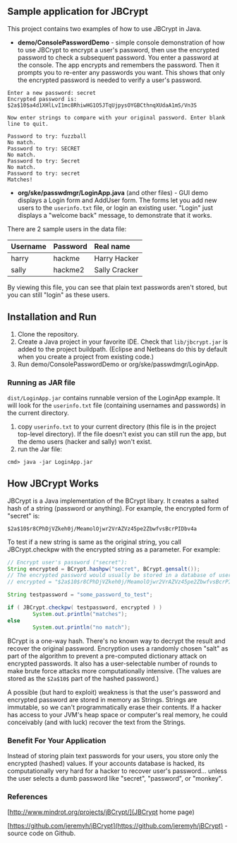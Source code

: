 ## Sample application for JBCrypt

This project contains two examples of how to use JBCrypt in Java.

* **demo/ConsolePasswordDemo** - simple console demonstration of how to use JBCrypt to encrypt a user's password, then use the encrypted password to check a subsequent password. You enter a password at the console.  The app encrypts and remembers the password.  Then it prompts you to re-enter any passwords you want.  This shows that only the encrypted password is needed to verify a user's password.
```shell
Enter a new password: secret
Encrypted password is: $2a$10$a4d1XHlLvI1mc8RhiwHG1O5JTqUjpysOYGBCthnqXUdaA1mS/Vn3S 

Now enter strings to compare with your original password. Enter blank line to quit.

Password to try: fuzzball
No match.
Password to try: SECRET
No match.
Password to try: Secret
No match.
Password to try: secret
Matches!
``` 

* **org/ske/passwdmgr/LoginApp.java** (and other files) - GUI demo displays a Login form and AddUser form.  The forms let you add new users to the `userinfo.txt` file, or login an existing user.  "Login" just displays a "welcome back" message, to demonstrate that it works.

There are 2 sample users in the data file:

| Username | Password | Real name |
|----------|----------|:----------|
| harry    | hackme   |Harry Hacker |
| sally    | hackme2  |Sally Cracker |

By viewing this file, you can see that plain text passwords aren't stored, but you can still "login" as these users.

## Installation and Run

1. Clone the repository.
2. Create a Java project in your favorite IDE.  Check that `lib/jbcrypt.jar` is added to the project buildpath. (Eclipse and Netbeans do this by default when you create a project from existing code.)
3. Run demo/ConsolePasswordDemo or org/ske/passwdmgr/LoginApp.

### Running as JAR file

`dist/LoginApp.jar` contains runnable version of the LoginApp example.  It will look for the `userinfo.txt` file (containing usernames and passwords) in the current directory.  

1. copy `userinfo.txt` to your current directory (this file is in the project top-level directory).  If the file doesn't exist you can still run the app, but the demo users (hacker and sally) won't exist.
2. run the Jar file:
```shell
cmd> java -jar LoginApp.jar
```

## How JBCrypt Works

JBCrypt is a Java implementation of the BCrypt libary.  It creates a salted hash of a string (password or anything).  For example, the encrypted form of "secret" is:
```
$2a$10$r8CPhDjVZkeh0j/MeamolOjwr2VrAZVz45pe2ZbwfvsBcrPIDbv4a
```
To test if a new string is same as the original string, you call JBCrypt.checkpw with the encrypted string as a parameter.  For example:
```java
// Encrypt user's password ("secret"):
String encrypted = BCrypt.hashpw("secret", BCrypt.gensalt());
// The encrypted password would usually be stored in a database of user info.
// encrypted = "$2a$10$r8CPhDjVZkeh0j/MeamolOjwr2VrAZVz45pe2ZbwfvsBcrPIDbv4a"

String testpassword = "some_password_to_test";

if ( JBCrypt.checkpw( testpassword, encrypted ) ) 
        System.out.println("matches");
else
        System.out.println("no match");
```

BCrypt is a one-way hash. There's no known way to decrypt the result and recover the original password.  Encryption uses a randomly chosen "salt" as part of the algorithm to prevent a pre-computed dictionary attack on encrypted passwords.  It also has a user-selectable number of rounds to make brute force attacks more computationally intensive. (The values are stored as the `$2a$10$` part of the hashed password.)

A possible (but hard to exploit) weakness is that the user's password and encrypted password are stored in memory as Strings.  Strings are immutable, so we can't programmatically erase their contents.  If a hacker has access to your JVM's heap space or computer's real memory, he could conceivably (and with luck) recover the text from the Strings.


### Benefit For Your Application

Instead of storing plain text passwords for your users, you store only the encrypted (hashed) values.  If your accounts database is hacked, its computationally very hard for a hacker to recover user's password... unless the user selects a dumb password like "secret", "password", or "monkey". 

### References

[http://www.mindrot.org/projects/jBCrypt/](JBCrypt home page)

[https://github.com/jeremyh/jBCrypt](https://github.com/jeremyh/jBCrypt) - source code on Github.
